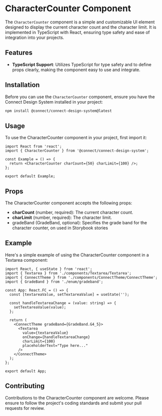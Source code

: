 # CharacterCounter Component

The `CharacterCounter` component is a simple and customizable UI element designed to display the current character count and the character limit. It is implemented in TypeScript with React, ensuring type safety and ease of integration into your projects.

## Features

- **TypeScript Support**: Utilizes TypeScript for type safety and to define props clearly, making the component easy to use and integrate.

## Installation

Before you can use the `CharacterCounter` component, ensure you have the Connect Design System installed in your project:

```bash
npm install @connect/connect-design-system@latest
```

## Usage

To use the CharacterCounter component in your project, first import it:

```tsx
import React from 'react';
import { CharacterCounter } from '@connect/connect-design-system';

const Example = () => {
  return <CharacterCounter charCount={50} charLimit={100} />;
};

export default Example;
```

## Props

The CharacterCounter component accepts the following props:

- **charCount** (number, required): The current character count.
- **charLimit** (number, required): The character limit.
- gradeBand (GradeBand, optional): Specifies the grade band for the character counter, on used in Storybook stories

## Example

Here's a simple example of using the CharacterCounter component in a Textarea component:

```tsx
import React, { useState } from 'react';
import { Textarea } from './components/Textarea/Textarea';
import { ConnectTheme } from './components/ConnectTheme/ConnectTheme';
import { GradeBand } from './enum/gradeband';

const App: React.FC = () => {
  const [textareaValue, setTextareaValue] = useState('');

  const handleTextareaChange = (value: string) => {
    setTextareaValue(value);
  };

  return (
    <ConnectTheme gradeBand={GradeBand.G4_5}>
      <Textarea
        value={textareaValue}
        onChange={handleTextareaChange}
        charLimit={100}
        placeholderText="Type here..."
      />
    </ConnectTheme>
  );
};

export default App;
```

## Contributing

Contributions to the CharacterCounter component are welcome. Please ensure to follow the project's coding standards and submit your pull requests for review.
